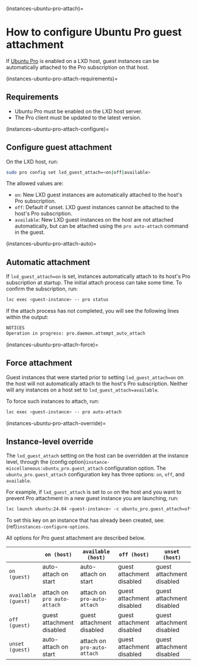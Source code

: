 (instances-ubuntu-pro-attach)=
# How to configure Ubuntu Pro guest attachment

If [Ubuntu Pro](https://ubuntu.com/pro) is enabled on a LXD host, guest instances can be automatically attached to the Pro subscription on that host.

(instances-ubuntu-pro-attach-requirements)=
## Requirements

- Ubuntu Pro must be enabled on the LXD host server.
- The Pro client must be updated to the latest version.

(instances-ubuntu-pro-attach-configure)=
## Configure guest attachment

On the LXD host, run:

```bash
sudo pro config set lxd_guest_attach=<on|off|available>
```

The allowed values are:

- `on`: New LXD guest instances are automatically attached to the host's Pro subscription.
- `off`: Default if unset. LXD guest instances cannot be attached to the host's Pro subscription.
- `available`: New LXD guest instances on the host are not attached automatically, but can be attached using the `pro auto-attach` command in the guest.

(instances-ubuntu-pro-attach-auto)=
## Automatic attachment

If `lxd_guest_attach=on` is set, instances automatically attach to its host's Pro subscription at startup. The initial attach process can take some time. To confirm the subscription, run:

```bash
lxc exec <guest-instance> -- pro status
```

If the attach process has not completed, you will see the following lines within the output:

```bash
NOTICES
Operation in progress: pro.daemon.attempt_auto_attach
```

(instances-ubuntu-pro-attach-force)=
## Force attachment

Guest instances that were started prior to setting `lxd_guest_attach=on` on the host will not automatically attach to the host's Pro subscription. Neither will any instances on a host set to `lxd_guest_attach=available`.

To force such instances to attach, run:

```bash
lxc exec <guest-instance> -- pro auto-attach
```

(instances-ubuntu-pro-attach-override)=
## Instance-level override

The `lxd_guest_attach` setting on the host can be overridden at the instance level, through the {config:option}`instance-miscellaneous:ubuntu_pro.guest_attach` configuration option. The `ubuntu_pro.guest_attach` configuration key has three options: `on`, `off`, and `available`.

For example, if `lxd_guest_attach` is set to `on` on the host and you want to prevent Pro attachment in a new guest instance you are launching, run:

```bash
lxc launch ubuntu:24.04 <guest-instance> -c ubuntu_pro.guest_attach=off
```

To set this key on an instance that has already been created, see: {ref}`instances-configure-options`.

All options for Pro guest attachment are described below.

|                     |         `on (host)`         |     `available (host)`      |        `off (host)`       |      `unset (host)`       |
| ------------------- | --------------------------- | --------------------------- | ------------------------- | ------------------------- |
|        `on (guest)` | auto-attach on start        |  auto-attach on start       | guest attachment disabled | guest attachment disabled |
| `available (guest)` | attach on `pro auto-attach` | attach on `pro-auto-attach` | guest attachment disabled | guest attachment disabled |
|       `off (guest)` | guest attachment disabled   | guest attachment disabled   | guest attachment disabled | guest attachment disabled |
|     `unset (guest)` | auto-attach on start        | attach on `pro-auto-attach` | guest attachment disabled | guest attachment disabled |
